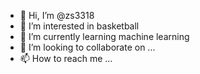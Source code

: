 - 👋 Hi, I’m @zs3318
- 👀 I’m interested in basketball
- 🌱 I’m currently learning machine learning
- 💞️ I’m looking to collaborate on ...
- 📫 How to reach me ...

<!---
zs3318/zs3318 is a ✨ special ✨ repository because its `README.md` (this file) appears on your GitHub profile.
You can click the Preview link to take a look at your changes.
--->
